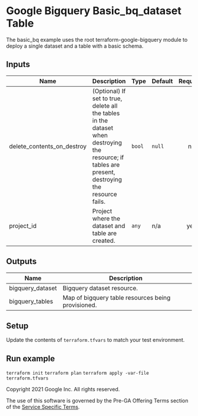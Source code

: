 # Google Bigquery Basic_bq_dataset Table
The basic_bq example uses the root terraform-google-bigquery module to deploy a single dataset and a table with a basic schema. 

<!-- BEGINNING OF PRE-COMMIT-TERRAFORM DOCS HOOK -->
## Inputs

| Name | Description | Type | Default | Required |
|------|-------------|------|---------|:--------:|
| delete\_contents\_on\_destroy | (Optional) If set to true, delete all the tables in the dataset when destroying the resource; if tables are present, destroying the resource fails. | `bool` | `null` | no |
| project\_id | Project where the dataset and table are created. | `any` | n/a | yes |

## Outputs

| Name | Description |
|------|-------------|
| bigquery\_dataset | Bigquery dataset resource. |
| bigquery\_tables | Map of bigquery table resources being provisioned. |

<!-- END OF PRE-COMMIT-TERRAFORM DOCS HOOK -->

## Setup
Update the contents of `terraform.tfvars` to match your test environment.

## Run example
`terraform init`
`terraform plan`
`terraform apply -var-file terraform.tfvars`

Copyright 2021 Google Inc. All rights reserved.

The use of this software is governed by the Pre-GA Offering Terms section of the [Service Specific Terms](https://cloud.google.com/terms/service-terms#general-service-terms).
